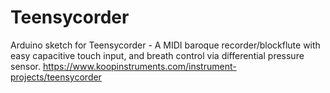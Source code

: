 # Teensycorder
Arduino sketch for Teensycorder - A MIDI baroque recorder/blockflute with easy capacitive touch input, and breath control via differential pressure sensor.
https://www.koopinstruments.com/instrument-projects/teensycorder
